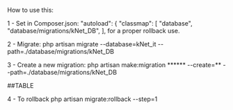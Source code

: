 How to use this:

1 - Set in Composer.json: "autoload": { "classmap": [ "database", "database/migrations/kNet_DB", ], for a proper rollback use.

2 - Migrate: php artisan migrate --database=kNet_it --path=./database/migrations/kNet_DB

3 - Create a new migration: php artisan make:migration ****** --create=** --path=./database/migrations/kNet_DB

##TABLE

4 - To rollback php artisan migrate:rollback --step=1

